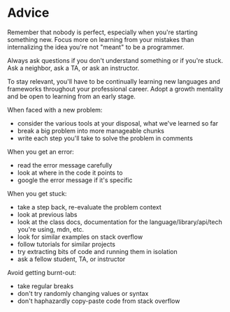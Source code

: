 # Advice

Remember that nobody is perfect, especially when you're starting something new. Focus more on learning from your mistakes than internalizing the idea you're not "meant" to be a programmer.

Always ask questions if you don't understand something or if you're stuck. Ask a neighbor, ask a TA, or ask an instructor.

To stay relevant, you'll have to be continually learning new languages and frameworks throughout your professional career. Adopt a growth mentality and be open to learning from an early stage.


When faced with a new problem:
- consider the various tools at your disposal, what we've learned so far
- break a big problem into more manageable chunks
- write each step you'll take to solve the problem in comments

When you get an error:
- read the error message carefully
- look at where in the code it points to
- google the error message if it's specific

When you get stuck:
- take a step back, re-evaluate the problem context
- look at previous labs
- look at the class docs, documentation for the language/library/api/tech you're using, mdn, etc.
- look for similar examples on stack overflow
- follow tutorials for similar projects
- try extracting bits of code and running them in isolation
- ask a fellow student, TA, or instructor

Avoid getting burnt-out:
- take regular breaks
- don't try randomly changing values or syntax
- don't haphazardly copy-paste code from stack overflow

